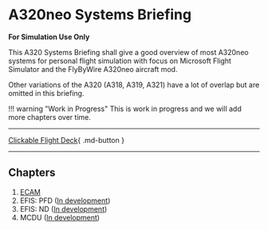 # A320neo Systems Briefing

**For Simulation Use Only**

This A320 Systems Briefing shall give a good overview of most A320neo
systems for personal flight simulation with focus on Microsoft Flight
Simulator and the FlyByWire A320neo aircraft mod.

Other variations of the A320 (A318, A319, A321) have a lot of overlap
but are omitted in this briefing.

!!! warning "Work in Progress"
    This is work in progress and we will add more chapters over time.

---

[Clickable Flight Deck](flight-deck/index.md){ .md-button }

---

## Chapters

1. [ECAM](ecam/index.md)
2. EFIS: PFD ([In development](tbd.md))
3. EFIS: ND ([In development](tbd.md))
4. MCDU ([In development](tbd.md))
<!--5. Electric System ([In development](tbd.md))-->
<!--6. Hydraulic System ([In development](tbd.md))-->
<!--7. Fuel System ([In development](tbd.md))-->
<!--8. Flight Controls ([In development](tbd.md))-->
<!--9. Landing Gear ([In development](tbd.md))-->
<!--10. Automatic Flight System ([In development](tbd.md))-->
<!--11. Auxiliary Power Unit ([In development](tbd.md))-->
<!--12. Engine Controls ([In development](tbd.md))-->
<!--13. Radio Management and Communication ([In development](tbd.md))-->
<!--14. Environmental Flight System ([In development](tbd.md))-->
<!--15. Fire Protection ([In development](tbd.md))-->
<!--16. Ice and Rain Protection ([In development](tbd.md))-->
<!--17. Oxygen ([In development](tbd.md))-->
<!--18. Information System ([In development](tbd.md))-->
<!--19. Maintenance Centralized Fault Display System ([In development](tbd.md))-->
<!--20. General ([In development](tbd.md))-->

